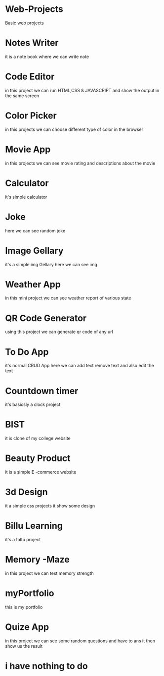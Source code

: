 # Web-Projects
Basic web projects
# Notes Writer 
it is a note book where we can write note 
# Code Editor
in this project we can run HTML,CSS & JAVASCRIPT and show the output in the same screen
# Color Picker 
in this projects we can choose different type of color in the browser
# Movie App
in this projects we can see movie rating and descriptions about the movie
# Calculator 
it's simple calculator 
# Joke 
here we can see random joke 
# Image Gellary
it's a simple img Gellary here we can see img
# Weather App
in this mini project we can see weather report of various state 
# QR Code Generator 
using this project we can generate qr code of any url 
# To Do App
it's normal CRUD App here we can add text remove text and also edit the text 
# Countdown timer 
it's basicsly a clock project 
# BIST
it is clone of my college website
# Beauty Product 
it is a simple E -commerce website
# 3d Design 
it a simple css projects it show some design 
# Billu Learning 
it's a faltu project
# Memory -Maze
in this project we can test memory strength
# myPortfolio
this is my portfolio
# Quize App
in this project we can see some random questions and have to ans it then show us the result
# i have nothing to do 

